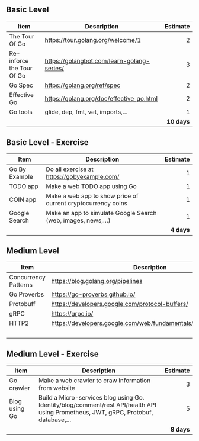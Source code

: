 ## Basic Level
| **Item**                  | **Description**                              | **Estimate** |
| ------------------------- | -------------------------------------------- | ------------------: |
| The Tour Of Go            | <https://tour.golang.org/welcome/1>          |                   2 |
| Re-inforce the Tour Of Go | <https://golangbot.com/learn-golang-series/> |                   3 |
| Go Spec                   | <https://golang.org/ref/spec>                |                   2 |
| Effective Go              | <https://golang.org/doc/effective_go.html>   |                   2 |
| Go tools                  | glide, dep, fmt, vet, imports,…              |                   1 |
|                           |                                              |         **10 days** |

## Basic Level - Exercise
| **Item**      | **Description**                                              | **Estimate** |
| ------------- | ------------------------------------------------------------ | ------------------: |
| Go By Example | Do all exercise at https://gobyexample.com/                  |                   1 |
| TODO app      | Make a web TODO app using Go                                 |                   1 |
| COIN app      | Make a web app to show price of  current cryptocurrency coins |                   1 |
| Google Search | Make an app to simulate Google   Search (web, images, news,…) |                   1 |
|               |                                                              |          **4 days** |

## Medium Level
| **Item**             | **Description**                                              | **Estimate** |
| -------------------- | ------------------------------------------------------------ | ------------------: |
| Concurrency Patterns | <https://blog.golang.org/pipelines>                          |                   2 |
| Go Proverbs          | <https://go-proverbs.github.io/>                             |                   3 |
| Protobuff            | <https://developers.google.com/protocol-buffers/>            |                   2 |
| gRPC                 | <https://grpc.io/>                                           |                   2 |
| HTTP2                | <https://developers.google.com/web/fundamentals/performance/http2/> |                   3 |
|                      |                                                              |             12 days |
## Medium Level - Exercise
| **Item**      | **Description**                                              | **Estimate** |
| ------------- | ------------------------------------------------------------ | ------------------: |
| Go crawler    | Make a web crawler to craw information from website          |                   3 |
| Blog using Go | Build a Micro-services blog using Go. Identity/blog/comment/rest API/health API using Prometheus, JWT, gRPC, Protobuf, database,… |                   5 |
|               |                                                              |          **8 days** |


